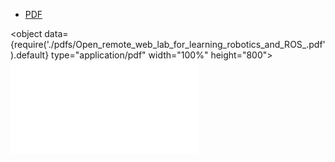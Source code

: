 - [PDF](pdfs/Open_remote_web_lab_for_learning_robotics_and_ROS_.pdf)

<object data={require('./pdfs/Open_remote_web_lab_for_learning_robotics_and_ROS_.pdf').default} type="application/pdf" width="100%" height="800"></object>
![](pdfs/Open_remote_web_lab_for_learning_robotics_and_ROS_.pdf)